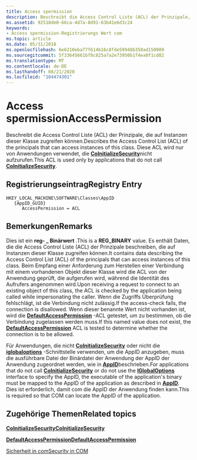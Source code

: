 ```yaml
---
title: Access spermission
description: Beschreibt die Access Control Liste (ACL) der Prinzipale, die auf Instanzen dieser Klasse zugreifen können. Diese ACL wird nur von Anwendungen verwendet, die CoInitializeSecurity nicht aufzurufen.
ms.assetid: 92518de0-66ca-4d7a-8d91-63b41e6d3c24
keywords:
- Access spermission-Registrierungs Wert com
ms.topic: article
ms.date: 05/31/2018
ms.openlocfilehash: 6e6210eba77f614b16c8fde59948b350ad150909
ms.sourcegitcommit: 5f33645661bf8c825a7a2e73950b1f4ea0f1cd82
ms.translationtype: MT
ms.contentlocale: de-DE
ms.lasthandoff: 08/21/2020
ms.locfileid: "104474301"
---
```

# <a name="accesspermission"></a><span data-ttu-id="b0486-105">Access spermission</span><span class="sxs-lookup"><span data-stu-id="b0486-105">AccessPermission</span></span>

<span data-ttu-id="b0486-106">Beschreibt die Access Control Liste (ACL) der Prinzipale, die auf Instanzen dieser Klasse zugreifen können.</span><span class="sxs-lookup"><span data-stu-id="b0486-106">Describes the Access Control List (ACL) of the principals that can access instances of this class.</span></span> <span data-ttu-id="b0486-107">Diese ACL wird nur von Anwendungen verwendet, die [**CoInitializeSecurity**](/windows/desktop/api/combaseapi/nf-combaseapi-coinitializesecurity)nicht aufzurufen.</span><span class="sxs-lookup"><span data-stu-id="b0486-107">This ACL is used only by applications that do not call [**CoInitializeSecurity**](/windows/desktop/api/combaseapi/nf-combaseapi-coinitializesecurity).</span></span>

## <a name="registry-entry"></a><span data-ttu-id="b0486-108">Registrierungseintrag</span><span class="sxs-lookup"><span data-stu-id="b0486-108">Registry Entry</span></span>

```
HKEY_LOCAL_MACHINE\SOFTWARE\Classes\AppID
   {AppID_GUID}
      AccessPermission = ACL
```

## <a name="remarks"></a><span data-ttu-id="b0486-109">Bemerkungen</span><span class="sxs-lookup"><span data-stu-id="b0486-109">Remarks</span></span>

<span data-ttu-id="b0486-110">Dies ist ein **reg- \_ Binärwert** .</span><span class="sxs-lookup"><span data-stu-id="b0486-110">This is a **REG\_BINARY** value.</span></span> <span data-ttu-id="b0486-111">Es enthält Daten, die die Access Control Liste (ACL) der Prinzipale beschreiben, die auf Instanzen dieser Klasse zugreifen können.</span><span class="sxs-lookup"><span data-stu-id="b0486-111">It contains data describing the Access Control List (ACL) of the principals that can access instances of this class.</span></span> <span data-ttu-id="b0486-112">Beim Empfang einer Anforderung zum Herstellen einer Verbindung mit einem vorhandenen Objekt dieser Klasse wird die ACL von der Anwendung geprüft, die aufgerufen wird, während die Identität des Aufrufers angenommen wird.</span><span class="sxs-lookup"><span data-stu-id="b0486-112">Upon receiving a request to connect to an existing object of this class, the ACL is checked by the application being called while impersonating the caller.</span></span> <span data-ttu-id="b0486-113">Wenn die Zugriffs Überprüfung fehlschlägt, ist die Verbindung nicht zulässig.</span><span class="sxs-lookup"><span data-stu-id="b0486-113">If the access-check fails, the connection is disallowed.</span></span> <span data-ttu-id="b0486-114">Wenn dieser benannte Wert nicht vorhanden ist, wird die [**DefaultAccessPermission**](defaultaccesspermission.md) -ACL getestet, um zu bestimmen, ob die Verbindung zugelassen werden muss.</span><span class="sxs-lookup"><span data-stu-id="b0486-114">If this named value does not exist, the [**DefaultAccessPermission**](defaultaccesspermission.md) ACL is tested to determine whether the connection is to be allowed.</span></span>

<span data-ttu-id="b0486-115">Für Anwendungen, die nicht [**CoInitializeSecurity**](/windows/desktop/api/combaseapi/nf-combaseapi-coinitializesecurity) oder nicht die [**iglobaloptions**](/windows/win32/api/objidlbase/nn-objidlbase-iglobaloptions) -Schnittstelle verwenden, um die AppID anzugeben, muss die ausführbare Datei der Binärdatei der Anwendung der AppID der Anwendung zugeordnet werden, wie in [**AppID**](appid.md)beschrieben.</span><span class="sxs-lookup"><span data-stu-id="b0486-115">For applications that do not call [**CoInitializeSecurity**](/windows/desktop/api/combaseapi/nf-combaseapi-coinitializesecurity) or do not use the [**IGlobalOptions**](/windows/win32/api/objidlbase/nn-objidlbase-iglobaloptions) interface to specify the AppID, the executable of the application's binary must be mapped to the AppID of the application as described in [**AppID**](appid.md).</span></span> <span data-ttu-id="b0486-116">Dies ist erforderlich, damit com die AppID der Anwendung finden kann.</span><span class="sxs-lookup"><span data-stu-id="b0486-116">This is required so that COM can locate the AppID of the application.</span></span>

## <a name="related-topics"></a><span data-ttu-id="b0486-117">Zugehörige Themen</span><span class="sxs-lookup"><span data-stu-id="b0486-117">Related topics</span></span>

<dl> <dt>

[<span data-ttu-id="b0486-118">**CoInitializeSecurity**</span><span class="sxs-lookup"><span data-stu-id="b0486-118">**CoInitializeSecurity**</span></span>](/windows/desktop/api/combaseapi/nf-combaseapi-coinitializesecurity)
</dt> <dt>

[<span data-ttu-id="b0486-119">**DefaultAccessPermission**</span><span class="sxs-lookup"><span data-stu-id="b0486-119">**DefaultAccessPermission**</span></span>](defaultaccesspermission.md)
</dt> <dt>

[<span data-ttu-id="b0486-120">Sicherheit in com</span><span class="sxs-lookup"><span data-stu-id="b0486-120">Security in COM</span></span>](security-in-com.md)
</dt> </dl>

 

 